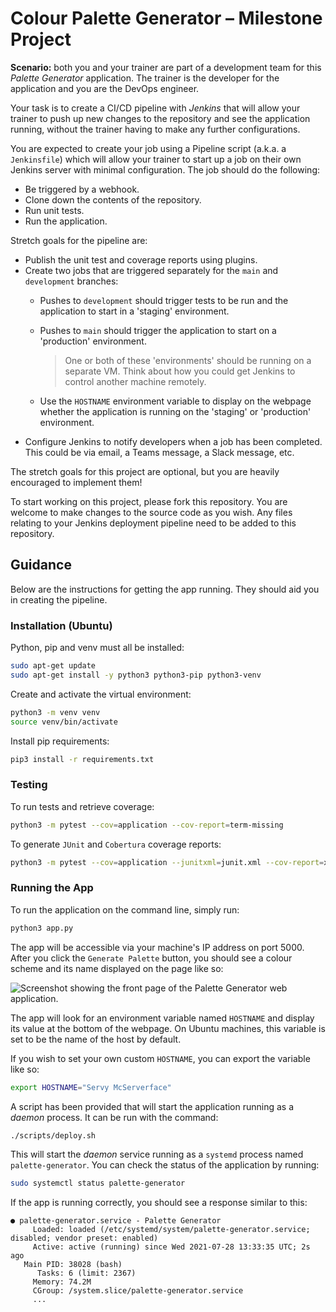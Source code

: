 # Colour Palette Generator – Milestone Project

**Scenario:** both you and your trainer are part of a development team for this *Palette Generator* application. The trainer is the developer for the application and you are the DevOps engineer.

Your task is to create a CI/CD pipeline with *Jenkins* that will allow your trainer to push up new changes to the repository and see the application running, without the trainer having to make any further configurations.

You are expected to create your job using a Pipeline script (a.k.a. a `Jenkinsfile`) which will allow your trainer to start up a job on their own Jenkins server with minimal configuration. The job should do the following:
* Be triggered by a webhook.
* Clone down the contents of the repository.
* Run unit tests.
* Run the application.

Stretch goals for the pipeline are:
* Publish the unit test and coverage reports using plugins.
* Create two jobs that are triggered separately for the `main` and `development` branches:
    * Pushes to `development` should trigger tests to be run and the application to start in a 'staging' environment.
    
    * Pushes to `main` should trigger the application to start on a 'production' environment.

        > One or both of these 'environments' should be running on a separate VM. Think about how you could get Jenkins to control another machine remotely.
    
    * Use the `HOSTNAME` environment variable to display on the webpage whether the application is running on the 'staging' or 'production' environment.
* Configure Jenkins to notify developers when a job has been completed. This could be via email, a Teams message, a Slack message, etc.

The stretch goals for this project are optional, but you are heavily encouraged to implement them!

To start working on this project, please fork this repository. You are welcome to make changes to the source code as you wish. Any files relating to your Jenkins deployment pipeline need to be added to this repository.

## Guidance

Below are the instructions for getting the app running. They should aid you in creating the pipeline.

### Installation (Ubuntu)

Python, pip and venv must all be installed:

```bash
sudo apt-get update
sudo apt-get install -y python3 python3-pip python3-venv
```

Create and activate the virtual environment:

```bash
python3 -m venv venv
source venv/bin/activate
```

Install pip requirements:

```bash
pip3 install -r requirements.txt
```

### Testing 

To run tests and retrieve coverage:

```bash
python3 -m pytest --cov=application --cov-report=term-missing
```

To generate `JUnit` and `Cobertura` coverage reports:

```bash
python3 -m pytest --cov=application --junitxml=junit.xml --cov-report=xml --cov-report=term-missing
```

### Running the App

To run the application on the command line, simply run:

```bash
python3 app.py
```

The app will be accessible via your machine's IP address on port 5000. After you click the `Generate Palette` button, you should see a colour scheme and its name displayed on the page like so:

![Screenshot showing the front page of the Palette Generator web application.](images/front_page.png)

The app will look for an environment variable named `HOSTNAME` and display its value at the bottom of the webpage. On Ubuntu machines, this variable is set to be the name of the host by default.

If you wish to set your own custom `HOSTNAME`, you can export the variable like so:

```bash
export HOSTNAME="Servy McServerface"
```

A script has been provided that will start the application running as a *daemon* process. It can be run with the command:

```bash
./scripts/deploy.sh
```

This will start the *daemon* service running as a `systemd` process named `palette-generator`. You can check the status of the application by running:

```bash
sudo systemctl status palette-generator
```

If the app is running correctly, you should see a response similar to this:

```
● palette-generator.service - Palette Generator
     Loaded: loaded (/etc/systemd/system/palette-generator.service; disabled; vendor preset: enabled)
     Active: active (running) since Wed 2021-07-28 13:33:35 UTC; 2s ago
   Main PID: 38028 (bash)
      Tasks: 6 (limit: 2367)
     Memory: 74.2M
     CGroup: /system.slice/palette-generator.service
     ...
```